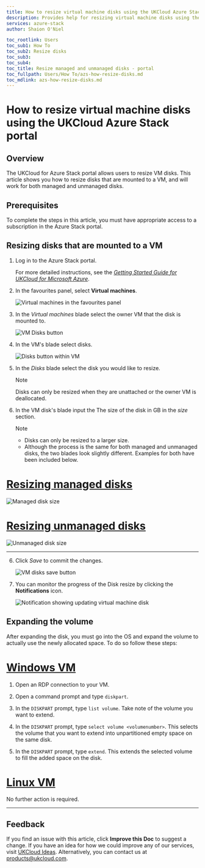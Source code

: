 ```yaml
---
title: How to resize virtual machine disks using the UKCloud Azure Stack portal | UKCloud Ltd
description: Provides help for resizing virtual machine disks using the portal on UKCloud for Microsoft Azure
services: azure-stack
author: Shaion O'Niel

toc_rootlink: Users
toc_sub1: How To
toc_sub2: Resize disks
toc_sub3:
toc_sub4:
toc_title: Resize managed and unmanaged disks - portal
toc_fullpath: Users/How To/azs-how-resize-disks.md
toc_mdlink: azs-how-resize-disks.md
---
```


# How to resize virtual machine disks using the UKCloud Azure Stack portal

## Overview

The UKCloud for Azure Stack portal allows users to resize VM disks. This article shows you how to resize disks that are mounted to a VM, and will work for both managed and unmanaged disks.

## Prerequisites

To complete the steps in this article, you must have appropriate access to a subscription in the Azure Stack portal.

## Resizing disks that are mounted to a VM

1. Log in to the Azure Stack portal.

    For more detailed instructions, see the [*Getting Started Guide for UKCloud for Microsoft Azure*](azs-gs.md).

2. In the favourites panel, select **Virtual machines**.

    ![Virtual machines in the favourites panel](images/azsp_vmsmenu.png)

3. In the *Virtual machines* blade select the owner VM that the disk is mounted to.

    ![VM Disks button](images/azs-browser-button-vm-disks.png)

4. In the VM's blade select disks.

    ![Disks button within VM](images/azs-browser-button-vm-disks.png)

5. In the *Disks* blade select the disk you would like to resize.

    >[!Note]
    >Disks can only be resized when they are unattached or the owner VM is deallocated.

6. In the VM disk's blade input the The size of the disk in GB in the *size* section.

    >[!Note]
    >- Disks can only be resized to a larger size.
    >- Although the process is the same for both managed and unmanaged disks, the two blades look slightly different. Examples for both have been included below.

# [Resizing managed disks](#tab/tabid-1)

![Managed disk size](images/azs-browser-vm-disk-size-managed.png)

# [Resizing unmanaged disks](#tab/tabid-2)

![Unmanaged disk size](images/azs-browser-vm-disk-size.png)

***

6. Click *Save* to commit the changes.

    ![VM disks save button](images/azs-browser-vm-disk-save-button.png)

7. You can monitor the progress of the Disk resize by clicking the **Notifications** icon.

   ![Notification showing updating virtual machine disk](images/azs-update-deployment-progress.png)

## Expanding the volume

After expanding the disk, you must go into the OS and expand the volume to actually use the newly allocated space. To do so follow these steps:

# [Windows VM](#tab/tabid-a)

1. Open an RDP connection to your VM.

2. Open a command prompt and type `diskpart`.

3. In the `DISKPART` prompt, type `list volume`. Take note of the volume you want to extend.

4. In the `DISKPART` prompt, type `select volume <volumenumber>`. This selects the volume that you want to extend into unpartitioned empty space on the same disk.

5. In the `DISKPART` prompt, type `extend`. This extends the selected volume to fill the added space on the disk.

# [Linux VM](#tab/tabid-b)

No further action is required.

***

## Feedback

If you find an issue with this article, click **Improve this Doc** to suggest a change. If you have an idea for how we could improve any of our services, visit [UKCloud Ideas](https://ideas.ukcloud.com). Alternatively, you can contact us at <products@ukcloud.com>.